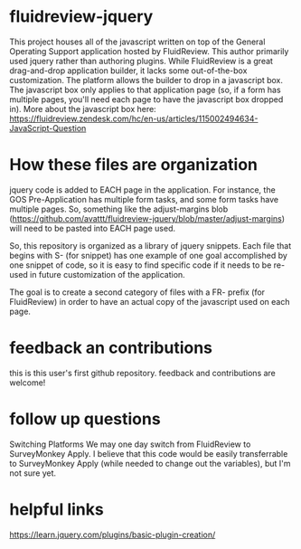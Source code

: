 # fluidreview-jquery
This project houses all of the javascript written on top of the General Operating Support application hosted by FluidReview. This author primarily used jquery rather than authoring plugins.  While FluidReview is a great drag-and-drop application builder, it lacks some out-of-the-box customization. The platform allows the builder to drop in a javascript box. The javascript box only applies to that application page (so, if a form has multiple pages, you'll need each page to have the javascript box dropped in). More about the javascript box here: https://fluidreview.zendesk.com/hc/en-us/articles/115002494634-JavaScript-Question


# How these files are organization

jquery code is added to EACH page in the application. For instance, the GOS Pre-Application has multiple form tasks, and some form tasks have multiple pages. So, something like the adjust-margins blob (https://github.com/avattt/fluidreview-jquery/blob/master/adjust-margins) will need to be pasted into EACH page used. 

So, this repository is organized as a library of jquery snippets. Each file that begins with S- (for snippet) has one example of one goal accomplished by one snippet of code, so it is easy to find specific code if it needs to be re-used in future customization of the application. 

The goal is to create a second category of files with a FR- prefix (for FluidReview) in order to have an actual copy of the javascript used on each page. 


# feedback an contributions

this is this user's first github repository. feedback and contributions are welcome!


# follow up questions

Switching Platforms
We may one day switch from FluidReview to SurveyMonkey Apply. I believe that this code would be easily transferrable to SurveyMonkey Apply (while needed to change out the variables), but I'm not sure yet. 


# helpful links

https://learn.jquery.com/plugins/basic-plugin-creation/
